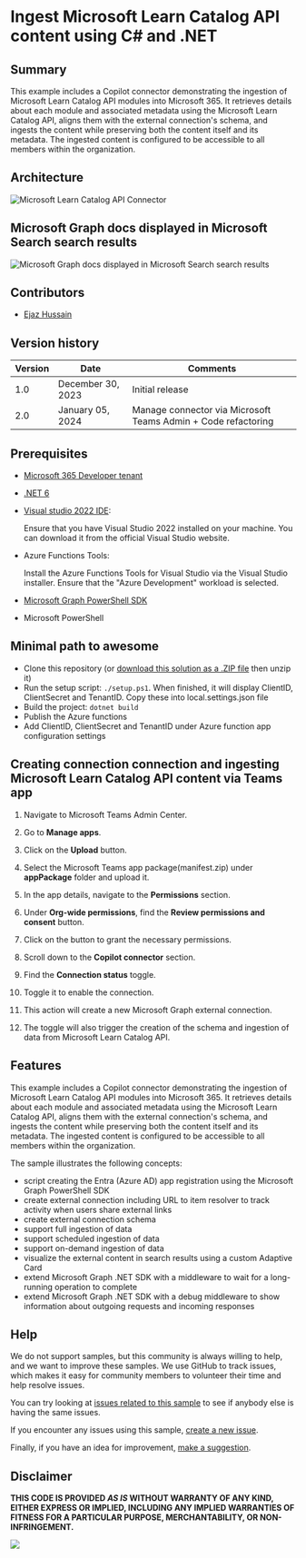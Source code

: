 # Ingest Microsoft Learn Catalog API content using C# and .NET

## Summary

This example includes a Copilot connector demonstrating the ingestion of Microsoft Learn Catalog API modules into Microsoft 365. It retrieves details about each module and associated metadata using the Microsoft Learn Catalog API, aligns them with the external connection's schema, and ingests the content while preserving both the content itself and its metadata. The ingested content is configured to be accessible to all members within the organization.

## Architecture

![Microsoft Learn Catalog API Connector](./assets/LearnCatalogConnector-architecture.png "Microsoft Learn Catalog API Connector")


## Microsoft Graph docs displayed in Microsoft Search search results

![Microsoft Graph docs displayed in Microsoft Search search results](./assets/LearnCatalogConnector-results.png "Microsoft Learn Modules in Search")

## Contributors

- [Ejaz Hussain](https://github.com/ejazhussain)

## Version history

Version|Date|Comments
-------|----|--------
1.0|December 30, 2023|Initial release
2.0|January 05, 2024 |Manage connector via Microsoft Teams Admin + Code refactoring 

## Prerequisites
  
- [Microsoft 365 Developer tenant](https://developer.microsoft.com/microsoft-365/dev-program)
- [.NET 6](https://dotnet.microsoft.com/download/dotnet/6.0)

- [Visual studio 2022 IDE](https://visualstudio.microsoft.com/):

  Ensure that you have Visual Studio 2022 installed on your machine. You can download it from the official Visual Studio website.

- Azure Functions Tools:

  Install the Azure Functions Tools for Visual Studio via the Visual Studio installer. Ensure that the "Azure Development" workload is selected.
  
- [Microsoft Graph PowerShell SDK](https://learn.microsoft.com/powershell/microsoftgraph/installation?view=graph-powershell-1.0)

- Microsoft PowerShell

## Minimal path to awesome

- Clone this repository (or [download this solution as a .ZIP file](https://pnp.github.io/download-partial/?url=https://github.com/pnp/copilot-connectors-samples/tree/main/samples/dotnet-csharp-learncatalogconnector) then unzip it)
- Run the setup script: `./setup.ps1`. When finished, it will display ClientID, ClientSecret and TenantID. Copy these into local.settings.json file
- Build the project: `dotnet build`  
- Publish the Azure functions
- Add ClientID, ClientSecret and TenantID under Azure function app configuration settings

## Creating connection connection and ingesting Microsoft Learn Catalog API content via Teams app

1. Navigate to Microsoft Teams Admin Center.

2. Go to **Manage apps**.

3. Click on the **Upload** button.

4. Select the Microsoft Teams app package(manifest.zip) under **appPackage** folder and upload it.

5. In the app details, navigate to the **Permissions** section.

6. Under **Org-wide permissions**, find the **Review permissions and consent** button.

7. Click on the button to grant the necessary permissions.

8. Scroll down to the **Copilot connector** section.

9. Find the **Connection status** toggle.

10. Toggle it to enable the connection.

11. This action will create a new Microsoft Graph external connection.

12. The toggle will also trigger the creation of the schema and ingestion of data from Microsoft Learn Catalog API.


## Features


This example includes a Copilot connector demonstrating the ingestion of Microsoft Learn Catalog API modules into Microsoft 365. It retrieves details about each module and associated metadata using the Microsoft Learn Catalog API, aligns them with the external connection's schema, and ingests the content while preserving both the content itself and its metadata. The ingested content is configured to be accessible to all members within the organization.

The sample illustrates the following concepts:

- script creating the Entra (Azure AD) app registration using the Microsoft Graph PowerShell SDK
- create external connection including URL to item resolver to track activity when users share external links
- create external connection schema
- support full ingestion of data
- support scheduled ingestion of data
- support on-demand ingestion of data
- visualize the external content in search results using a custom Adaptive Card
- extend Microsoft Graph .NET SDK with a middleware to wait for a long-running operation to complete
- extend Microsoft Graph .NET SDK with a debug middleware to show information about outgoing requests and incoming responses

## Help

We do not support samples, but this community is always willing to help, and we want to improve these samples. We use GitHub to track issues, which makes it easy for  community members to volunteer their time and help resolve issues.

You can try looking at [issues related to this sample](https://github.com/pnp/copilot-connectors-samples/issues?q=label%3A%22sample%3A%dotnet-csharp-graphdocs%22) to see if anybody else is having the same issues.

If you encounter any issues using this sample, [create a new issue](https://github.com/pnp/copilot-connectors-samples/issues/new).

Finally, if you have an idea for improvement, [make a suggestion](https://github.com/pnp/copilot-connectors-samples/issues/new).

## Disclaimer

**THIS CODE IS PROVIDED *AS IS* WITHOUT WARRANTY OF ANY KIND, EITHER EXPRESS OR IMPLIED, INCLUDING ANY IMPLIED WARRANTIES OF FITNESS FOR A PARTICULAR PURPOSE, MERCHANTABILITY, OR NON-INFRINGEMENT.**

![](https://m365-visitor-stats.azurewebsites.net/SamplesGallery/pnp-graph-connector-dotnet-csharp-graphdocs)
